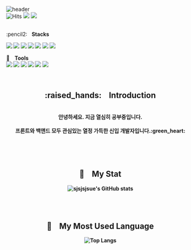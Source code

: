 
<!--
![sjsjsjsue's GitHub stats](https://github-readme-stats.vercel.app/api?username=sjsjsjsue&theme=dark&show_icons=true&fontColor=BCE9B7)<br>
![Top Langs](https://github-readme-stats.vercel.app/api/top-langs/?username=sjsjsjsue&layout=compact)

![header](https://capsule-render.vercel.app/api?type=transparent&text=Welcome%수정's%Git&animation=fadeIn) <header>
-->


![header](https://capsule-render.vercel.app/api?type=transparent&text=Welcome_수정's_Git&animation=fadeIn&fontColor=B1DF85)<!--header-->
<br>
![Hits](https://hits.seeyoufarm.com/api/count/incr/badge.svg?url=https%3A%2F%2Fgithub.com%2Fsjsjsjsue%2Fhit-counter&count_bg=%2379C83D&title_bg=%23555555&icon=&icon_color=%23E7E7E7&title=hits&edge_flat=true) <!--방문자수-->
<a href="https://www.instagram.com/modixcode/" target="_blank"><img src="https://img.shields.io/badge/Instagram-E4405F?style=flat-square&logo=Instagram&logoColor=white"/></a> <!--인스타그램-->
<a href="https://modixcode.blogspot.com/" target="_blank"><img src="https://img.shields.io/badge/Blogger-FF5722?style=flat-square&logo=Blogger&logoColor=white"/></a><!--구글 블로그-->

 <br>
 :pencil2:&nbsp;&nbsp; <b>Stacks<b> <br>

<img src="https://img.shields.io/badge/HTML-E34F26?style=flat-square&logo=HTML5&logoColor=white"/> <!--JavaScript-->
<img src="https://img.shields.io/badge/CSS3-1572B6?style=flat-square&logo=CSS3&logoColor=white"/> <!--JavaScript-->
<img src="https://img.shields.io/badge/Java-007396?style=flat&logo=Java&logoColor=white"/> <!--Java-->
<img src="https://img.shields.io/badge/MySQL-4479A1?style=flat-square&logo=MySQL&logoColor=white"/> <!--My SQL-->
<img src="https://img.shields.io/badge/Spring-6DB33F?style=flat-square&logo=Spring&logoColor=white"/> <!--Spring-->
<img src="https://img.shields.io/badge/Spring boot-6DB33F?style=flat-square&logo=Spring boot&logoColor=white"/> <!--Spring boot-->
<img src="https://img.shields.io/badge/Javascript-F7DF1E?style=flat-square&logo=Javascriptt&logoColor=white"/> <!--Spring-->
 
 
 :gem: &nbsp;&nbsp; <b>Tools<b><br>
 <img src="https://img.shields.io/badge/Visual Studio-5C2D91?style=flat-square&logo=Visual Studio&logoColor=white"/><!--Visual Studio-->
 <img src="https://img.shields.io/badge/Visual Studio Code-007ACC?style=flat-square&logo=Visual Studio Code&logoColor=white"/> <!--Visual Studio code-->
 <img src="https://img.shields.io/badge/Eclipse IDE-2C2255?style=flat-square&logo=Eclipse IDE&logoColor=white"/>
 <img src="https://img.shields.io/badge/GitHub-181717?style=flat-square&logo=GitHub&logoColor=white"/><!--Github-->
 <img src="https://img.shields.io/badge/Amazon AWS-232F3E?style=flat-square&logo=Amazon AWS&logoColor=white"/><!--Amazon AWS-->
 <img src="https://img.shields.io/badge/Atlassian-0052CC?style=flat-square&logo=Atlassian&logoColor=white"/><!--Atlassian-->

<div align="center">
<br>
 
  <h2>:raised_hands: &nbsp&nbsp Introduction</h2><br>
  안녕하세요. 지금 열심히 공부중입니다.<br><br>
  프론트와 백앤드 모두 관심있는 열정 가득한 신입 개발자입니다.:green_heart:<br>
    

<br><br><br>

## :muscle: &nbsp;&nbsp;  My Stat

![sjsjsjsue's GitHub stats](https://github-readme-stats.vercel.app/api?username=sjsjsjsue&theme=dark&show_icons=true&fontColor=BCE9B7)<br>
 <br><br><br>
## :crown: &nbsp;&nbsp; My Most Used Language <br>
![Top Langs](https://github-readme-stats.vercel.app/api/top-langs/?username=sjsjsjsue&layout=compact)
</div>  






